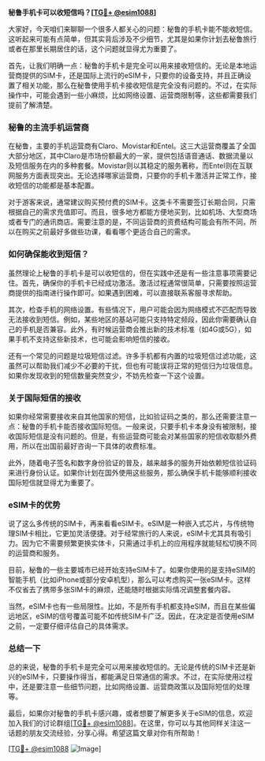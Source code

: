 **秘鲁手机卡可以收短信吗？[[TG💪+ @esim1088](https://t.me/s/esim1088)]**

大家好，今天咱们来聊聊一个很多人都关心的问题：秘鲁的手机卡能不能收短信。这听起来可能有点简单，但其实背后涉及不少细节，尤其是如果你计划去秘鲁旅行或者在那里长期居住的话，这个问题就显得尤为重要了。

首先，让我们明确一点：秘鲁的手机卡是完全可以用来接收短信的。无论是本地运营商提供的SIM卡，还是国际上流行的eSIM卡，只要你的设备支持，并且正确设置了相关功能，那么在秘鲁使用手机卡接收短信是完全没有问题的。不过，在实际操作中，可能会遇到一些小麻烦，比如网络设置、运营商限制等，这些都需要我们提前了解清楚。

### **秘鲁的主流手机运营商**

在秘鲁，主要的手机运营商有Claro、Movistar和Entel。这三大运营商覆盖了全国大部分地区，其中Claro是市场份额最大的一家，提供包括语音通话、数据流量以及短信服务在内的多种套餐。Movistar则以其稳定的服务著称，而Entel则在互联网服务方面表现突出。无论选择哪家运营商，只要你的手机卡激活并正常工作，接收短信的功能都是基本配置。

对于游客来说，通常建议购买预付费的SIM卡。这类卡不需要签订长期合同，只需根据自己的需求充值即可。而且，很多地方都能方便地买到，比如机场、大型商场或者专门的通讯商店。需要注意的是，不同运营商的资费结构可能会有所不同，所以在购买之前最好多做些功课，看看哪个更适合自己的需求。

### **如何确保能收到短信？**

虽然理论上秘鲁的手机卡是可以收短信的，但在实践中还是有一些注意事项需要记住。首先，确保你的手机卡已经成功激活。激活过程通常很简单，只需要按照运营商提供的指南进行操作即可。如果遇到困难，可以直接联系客服寻求帮助。

其次，检查手机的网络设置。有些情况下，用户可能会因为网络模式不匹配而导致无法接收到短信。例如，某些地区的基站可能只支持特定频段，因此你需要确认自己的手机是否兼容。此外，有时候运营商会推出新的技术标准（如4G或5G），如果手机不支持这些新技术，也可能会影响短信的接收。

还有一个常见的问题是垃圾短信过滤。许多手机都有内置的垃圾短信过滤功能，这虽然可以帮助我们减少不必要的干扰，但也有可能误将正常的短信归为垃圾信息。如果你发现收到的短信数量突然变少，不妨先检查一下这个设置。

### **关于国际短信的接收**

如果你经常需要接收来自其他国家的短信，比如验证码之类的，那么还需要注意一点：秘鲁的手机卡能否接收国际短信。一般来说，只要手机卡本身没有被限制，接收国际短信是没有问题的。但是，有些运营商可能会对某些国家的短信收取额外费用，所以在出国前最好咨询一下具体的收费标准。

此外，随着电子签名和数字身份验证的普及，越来越多的服务开始依赖短信验证码来进行身份认证。如果你计划在国外使用这些服务，那么确保手机卡能够顺利接收国际短信就显得尤为重要了。

### **eSIM卡的优势**

说了这么多传统的SIM卡，再来看看eSIM卡。eSIM是一种嵌入式芯片，与传统物理SIM卡相比，它更加灵活便捷。对于经常旅行的人来说，eSIM卡尤其具有吸引力。因为它不需要频繁更换实体卡，只需通过手机上的应用程序就能轻松切换不同的运营商和服务。

目前，秘鲁的一些主要城市已经开始支持eSIM卡了。如果你使用的是支持eSIM的智能手机（比如iPhone或部分安卓机型），那么可以考虑购买一张eSIM卡。这样不仅省去了携带多张SIM卡的麻烦，还能随时根据实际情况调整套餐内容。

当然，eSIM卡也有一些局限性。比如，不是所有手机都支持eSIM，而且在某些偏远地区，eSIM的信号覆盖可能不如传统SIM卡广泛。因此，在决定是否使用eSIM之前，一定要仔细评估自己的具体需求。

### **总结一下**

总的来说，秘鲁的手机卡是完全可以用来接收短信的。无论是传统的SIM卡还是新兴的eSIM卡，只要操作得当，都能满足日常通信的需求。不过，在实际使用过程中，还是要注意一些细节问题，比如网络设置、运营商政策以及国际短信的处理等。

最后，如果你对秘鲁的手机卡感兴趣，或者想要了解更多关于eSIM的信息，欢迎加入我们的讨论群组[[TG💪+ @esim1088](https://t.me/s/esim1088)]。在这里，你可以与其他同样关注这一话题的朋友交流经验，分享心得。希望这篇文章对你有所帮助！

[[TG💪+ @esim1088](https://t.me/s/esim1088) ![Image](https://i.postimg.cc/4NQfJmqS/Snipaste-2025-05-13-00-14-12.png)]